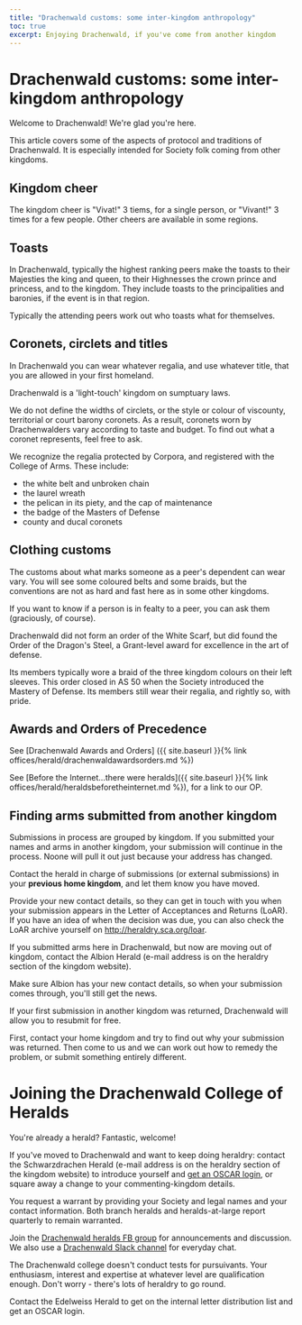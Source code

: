 ```yaml
---
title: "Drachenwald customs: some inter-kingdom anthropology"
toc: true
excerpt: Enjoying Drachenwald, if you've come from another kingdom
---
```



# Drachenwald customs: some inter-kingdom anthropology

Welcome to Drachenwald! We're glad you're here.

This article covers some of the aspects of protocol and traditions of Drachenwald. It is especially intended for Society folk coming from other kingdoms.

## Kingdom cheer
The kingdom cheer is "Vivat!" 3 tiems, for a single person, or "Vivant!" 3 times for a few people.
Other cheers are available in some regions. 

## Toasts
In Drachenwald, typically the highest ranking peers make the toasts to their Majesties the king and queen, to their Highnesses the crown prince and princess, and to the kingdom. They include toasts to the principalities and baronies, if the event is in that region.

Typically the attending peers work out who toasts what for themselves.

## Coronets, circlets and titles

In Drachenwald you can wear whatever regalia, and use whatever title, that you are allowed in your first homeland. 

Drachenwald is a 'light-touch' kingdom on sumptuary laws. 

We do not define the widths of circlets, or the style or colour of viscounty, territorial or court barony coronets. As a result, coronets worn by Drachenwalders vary according to taste and budget. To find out what a coronet represents, feel free to ask.

We recognize the regalia protected by Corpora, and registered with the College of Arms. These include: 
* the white belt and unbroken chain
* the laurel wreath
* the pelican in its piety, and the cap of maintenance
* the badge of the Masters of Defense
* county and ducal coronets

## Clothing customs 

The customs about what marks someone as a peer's dependent can wear vary. You will see some coloured belts and some braids, but the conventions are not as hard and fast here as in some other kingdoms.

If you want to know if a person is in fealty to a peer, you can ask them (graciously, of course).

Drachenwald did not form an order of the White Scarf, but did found the Order of the Dragon's Steel, a Grant-level award for excellence in the art of defense. 

Its members typically wore a braid of the three kingdom colours on their left sleeves.  This order closed in AS 50 when the Society introduced the Mastery of Defense. Its members still wear their regalia, and rightly so, with pride.

## Awards and Orders of Precedence

See [Drachenwald Awards and Orders] ({{ site.baseurl }}{% link offices/herald/drachenwaldawardsorders.md %})

See [Before the Internet...there were heralds]({{ site.baseurl }}{% link offices/herald/heraldsbeforetheinternet.md %}), for a link to our OP.

##  Finding arms submitted from another kingdom
Submissions in process are grouped by kingdom. If you submitted your names and arms in another kingdom, your submission will continue in the process. Noone will pull it out just because your address has changed.

Contact the herald in charge of submissions (or external submissions) in your __previous home kingdom__, and let them know you have moved.

Provide your new contact details, so they can get in touch with you when your submission appears in the Letter of Acceptances and Returns (LoAR). If you have an idea of when the decision was due, you can also check the LoAR archive yourself on http://heraldry.sca.org/loar.

If you submitted arms here in Drachenwald, but now are moving out of kingdom,  contact the Albion Herald (e-mail address is on the heraldry section of the kingdom website).

Make sure Albion has your new contact details, so when your submission comes through, you'll still get the news.

If your first submission in another kingdom was returned, Drachenwald will allow you to resubmit for free.

First, contact your home kingdom and try to find out why your submission was returned. Then come to us and we can work out how to remedy the problem, or submit something entirely different.

# Joining the Drachenwald College of Heralds

You're already a herald? Fantastic, welcome!

If you've moved to Drachenwald and want to keep doing heraldry: contact the Schwarzdrachen Herald (e-mail address is on the heraldry section of the kingdom website) to introduce yourself and [get an OSCAR login](http://oscar.sca.org/), or square away a change to your commenting-kingdom details.

You request a warrant by providing your Society and legal names and your contact information. Both branch heralds and heralds-at-large report quarterly to remain warranted.

Join the [Drachenwald heralds FB group](https://www.facebook.com/groups/drachenwald.heralds/) for announcements and discussion. We also use a [Drachenwald Slack channel](drachenwald.slack.com) for everyday chat. 

The Drachenwald college doesn't conduct tests for pursuivants. Your enthusiasm, interest and expertise at whatever level are qualification enough. Don't worry - there's lots of heraldry to go round.

Contact the Edelweiss Herald to get on the internal letter distribution list and get an OSCAR login. 